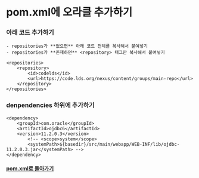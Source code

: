 # pom.xml에 오라클 추가하기
### 아래 코드 추가하기

	- repositories가 **없으면** 아래 코드 전체를 복사해서 붙여넣기
	- repositories가 **존재하면** <repository> 태그만 복사해서 붙여넣기
	
```
<repositories>
	<repository>
	    <id>codelds</id>
	    <url>https://code.lds.org/nexus/content/groups/main-repo</url>
	</repository>
</repositories>	
```
### denpendencies 하위에 추가하기
```
<dependency>
    <groupId>com.oracle</groupId>
    <artifactId>ojdbc6</artifactId>
    <version>11.2.0.3</version>
        <!-- <scope>system</scope>
        <systemPath>${basedir}/src/main/webapp/WEB-INF/lib/ojdbc-11.2.0.3.jar</systemPath> -->
</dependency>
```
#### [pom.xml로 돌아가기](../pom.xml.md)
